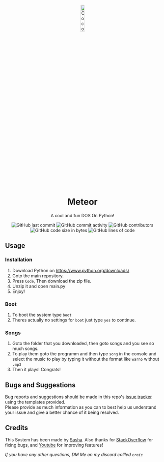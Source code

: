 
<p align="center">
<img src="https://img2.freepng.ru/20190313/ilh/kisspng-arme-mangue-coco-par-revolute-a-mlanger-avec-5c894ca9e7b382.7181026415525019299491.jpg" alt="CocoDOS-logo" width="15%"/>
</p>

<h1 align="center">Meteor</h1>
<p align="center">A cool and fun DOS On Python!</p>

<div align="center">
    <img src="https://img.shields.io/github/last-commit/ccroic/CocoDOS" alt="GitHub last commit"/>
    <img src="https://img.shields.io/github/commit-activity/w/ccroic/CocoDOS" alt="GitHub commit activity"/>
    <img src="https://img.shields.io/github/contributors/ccroic/CocoDOS" alt="GitHub contributors"/>
    <br>
    <img src="https://img.shields.io/github/languages/code-size/ccroic/CocoDOS" alt="GitHub code size in bytes"/>
    <img src="https://tokei.rs/b1/github/ccroic/CocoDOS" alt="GitHub lines of code"/>
</div>

## Usage

### Installation
1. Download Python on https://www.python.org/downloads/
2. Goto the main repository.
3. Press `Code`, Then download the zip file.
4. Unzip it and open main.py
5. Enjoy!

### Boot
1. To boot the system type `boot`
2. Theres actually no settings for `boot` just type `yes` to continue.

### Songs
1. Goto the folder that you downloaded, then goto songs and you see so much songs.
2. To play them goto the programm and then type `song` in the console and select the music to play by typing it without the format like `warno` without `.mp3`
3. Then it plays! Congrats!

## Bugs and Suggestions
Bug reports and suggestions should be made in this repo's [issue tracker](https://github.com/ccroic/CocoDOS/issues) using the templates provided.  
Please provide as much information as you can to best help us understand your issue and give a better chance of it being resolved.

## Credits
This System has been made by [Sasha](https://github.com/ccroic). Also thanks for [StackOverflow](https://stackoverflow.com/) for fixing bugs, and [Youtube](https://youtu.be/) for improving features!

*If you have any other questions, DM Me on my discord callled `croic`*
